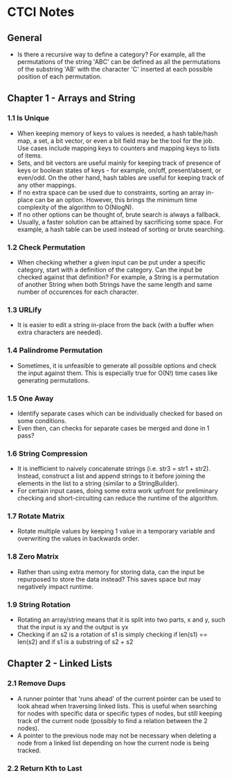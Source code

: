 # CTCI Notes

## General
- Is there a recursive way to define a category? For example, all the permutations of the string 'ABC' can be defined as all the permutations of the substring 'AB' with the character 'C' inserted at each possible position of each permutation.

## Chapter 1 - Arrays and String

### 1.1 Is Unique
- When keeping memory of keys to values is needed, a hash table/hash map, a set, a bit vector, or even a bit field may be the tool for the job. Use cases include mapping keys to counters and mapping keys to lists of items.
- Sets, and bit vectors are useful mainly for keeping track of presence of keys or boolean states of keys - for example, on/off, present/absent, or even/odd. On the other hand, hash tables are useful for keeping track of any other mappings.
- If no extra space can be used due to constraints, sorting an array in-place can be an option. However, this brings the minimum time complexity of the algorithm to O(NlogN).
- If no other options can be thought of, brute search is always a fallback.
- Usually, a faster solution can be attained by sacrificing some space. For example, a hash table can be used instead of sorting or brute searching.

### 1.2 Check Permutation
- When checking whether a given input can be put under a specific category, start with a definition of the category. Can the input be checked against that definition? For example, a String is a permutation of another String when both Strings have the same length and same number of occurences for each character.

### 1.3 URLify
- It is easier to edit a string in-place from the back (with a buffer when extra characters are needed).

### 1.4 Palindrome Permutation
- Sometimes, it is unfeasible to generate all possible options and check the input against them. This is especially true for O(N!) time cases like generating permutations.

### 1.5 One Away
- Identify separate cases which can be individually checked for based on some conditions.
- Even then, can checks for separate cases be merged and done in 1 pass?

### 1.6 String Compression
- It is inefficient to naively concatenate strings (i.e. str3 = str1 + str2). Instead, construct a list and append strings to it before joining the elements in the list to a string (similar to a StringBuilder).
- For certain input cases, doing some extra work upfront for preliminary checking and short-circuiting can reduce the runtime of the algorithm.

### 1.7 Rotate Matrix
- Rotate multiple values by keeping 1 value in a temporary variable and overwriting the values in backwards order.

### 1.8 Zero Matrix
- Rather than using extra memory for storing data, can the input be repurposed to store the data instead? This saves space but may negatively impact runtime.

### 1.9 String Rotation
- Rotating an array/string means that it is split into two parts, x and y, such that the input is xy and the output is yx
- Checking if an s2 is a rotation of s1 is simply checking if len(s1) == len(s2) and if s1 is a substring of s2 + s2

## Chapter 2 - Linked Lists

### 2.1 Remove Dups
- A runner pointer that 'runs ahead' of the current pointer can be used to look ahead when traversing linked lists. This is useful when searching for nodes with specific data or specific types of nodes, but still keeping track of the current node (possibly to find a relation between the 2 nodes).
- A pointer to the previous node may not be necessary when deleting a node from a linked list depending on how the current node is being tracked.

### 2.2 Return Kth to Last
